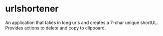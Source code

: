 # urlshortener
An application that takes in long urls and creates a 7-char unique shortUL. Provides actions to delete and copy to clipboard.
